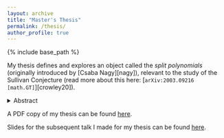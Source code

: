 ```yaml
---
layout: archive
title: "Master's Thesis"
permalink: /thesis/
author_profile: true
---
```


{% include base_path %}

My thesis defines and explores an object called the *split polynomials* (originally introduced by [Csaba Nagy][nagy]),
relevant to the study of the Sullivan Conjecture (read more about this here: [`arXiv:2003.09216 [math.GT]`][crowley20]).

<details>
<summary>Abstract</summary>
The Sullivan Conjecture posits the existence of complete intersections that,
while distinct as complex manifolds, share the same underlying smooth structure.
In order to study these complete intersections, we rely on an associated normal map,
which is the data maps of the form $\gamma \to \gamma^{\otimes d}$, where $\gamma$ is a line bundle.
We define the *split polynomials*, a monoid under composition formed by polynomials
of the form $z \mapsto z^d$ on a one-dimensional subspace of a complex vector space.
A *split polynomials* serves as a basic model for the behaviour observed on each fibre of the normal map.
We then explore the structure of this split polynomial space and its quotient under the unitary group action,
which we denote as the $\mathcal A$-space. While not the primary objective,
we hope that we may gather evidence supporting the veracity of the
Sullivan Conjecture through the study of these spaces.
</details>

A PDF copy of my thesis can be found [here][thesis].

Slides for the subsequent talk I made for my thesis can be found [here][slides].

[thesis]: /files/thesis.pdf
[slides]: /files/thesis-slides.pdf